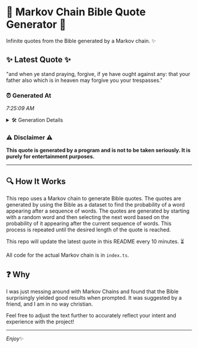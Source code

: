 # 📖 Markov Chain Bible Quote Generator 📖

Infinite quotes from the Bible generated by a Markov chain. ✨

## ✨ Latest Quote ✨
"and when ye stand praying, forgive, if ye have ought against any: that your father also which is in heaven may forgive you your trespasses."

### ⏰ Generated At
*7:25:09 AM*

<details>
    <summary>🛠️ Generation Details</summary>
    <p>
        <strong>🌱 Seed:</strong> and<br>
        <strong>🔄 Iterations:</strong> 24<br>
        <strong>📜 Context History:</strong><br>[ and ]: when<br>[ and, when ]: ye<br>[ and, when, ye ]: stand<br>[ and, when, ye, stand ]: praying,<br>[ and, when, ye, stand, praying, ]: forgive,<br>[ and, when, ye, stand, praying,, forgive, ]: if<br>[ when, ye, stand, praying,, forgive,, if ]: ye<br>[ ye, stand, praying,, forgive,, if, ye ]: have<br>[ stand, praying,, forgive,, if, ye, have ]: ought<br>[ praying,, forgive,, if, ye, have, ought ]: against<br>[ forgive,, if, ye, have, ought, against ]: any:<br>[ if, ye, have, ought, against, any: ]: that<br>[ ye, have, ought, against, any:, that ]: your<br>[ have, ought, against, any:, that, your ]: father<br>[ ought, against, any:, that, your, father ]: also<br>[ against, any:, that, your, father, also ]: which<br>[ any:, that, your, father, also, which ]: is<br>[ that, your, father, also, which, is ]: in<br>[ your, father, also, which, is, in ]: heaven<br>[ father, also, which, is, in, heaven ]: may<br>[ also, which, is, in, heaven, may ]: forgive<br>[ which, is, in, heaven, may, forgive ]: you<br>[ is, in, heaven, may, forgive, you ]: your<br>[ in, heaven, may, forgive, you, your ]: trespasses.<br>
    </p>
</details>

### ⚠️ Disclaimer ⚠️
**This quote is generated by a program and is not to be taken seriously. It is purely for entertainment purposes.**

---

## 🔍 How It Works

This repo uses a Markov chain to generate Bible quotes. The quotes are generated by using the Bible as a dataset to find the probability of a word appearing after a sequence of words. The quotes are generated by starting with a random word and then selecting the next word based on the probability of it appearing after the current sequence of words. This process is repeated until the desired length of the quote is reached.

This repo will update the latest quote in this README every 10 minutes. ⏳

All code for the actual Markov chain is in `index.ts`.

## ❓ Why

I was just messing around with Markov Chains and found that the Bible surprisingly yielded good results when prompted. 
It was suggested by a friend, and I am in no way christian.

Feel free to adjust the text further to accurately reflect your intent and experience with the project!

---

*Enjoy*✨
